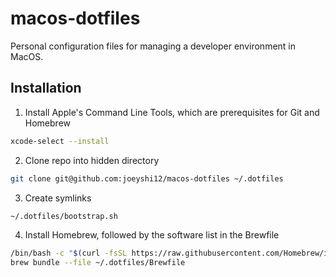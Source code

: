 # macos-dotfiles

Personal configuration files for managing a developer environment in MacOS.

## Installation

1. Install Apple's Command Line Tools, which are prerequisites for Git and Homebrew

```sh
xcode-select --install
```

2. Clone repo into hidden directory

```sh
git clone git@github.com:joeyshi12/macos-dotfiles ~/.dotfiles
```

3. Create symlinks

```sh
~/.dotfiles/bootstrap.sh
```

4. Install Homebrew, followed by the software list in the Brewfile

```sh
/bin/bash -c "$(curl -fsSL https://raw.githubusercontent.com/Homebrew/install/HEAD/install.sh)"
brew bundle --file ~/.dotfiles/Brewfile
```

